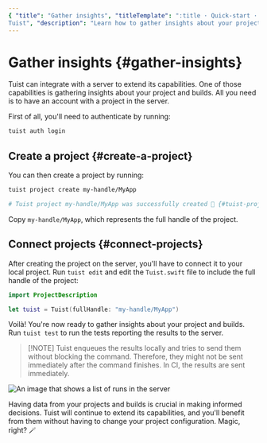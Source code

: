 ```yaml
---
{ "title": "Gather insights", "titleTemplate": ":title · Quick-start · Guides ·
Tuist", "description": "Learn how to gather insights about your project." }
---
```

# Gather insights {#gather-insights}

Tuist can integrate with a server to extend its capabilities. One of those
capabilities is gathering insights about your project and builds. All you need
is to have an account with a project in the server.

First of all, you'll need to authenticate by running:

```bash
tuist auth login
```

## Create a project {#create-a-project}

You can then create a project by running:

```bash
tuist project create my-handle/MyApp

# Tuist project my-handle/MyApp was successfully created 🎉 {#tuist-project-myhandlemyapp-was-successfully-created-}
```

Copy `my-handle/MyApp`, which represents the full handle of the project.

## Connect projects {#connect-projects}

After creating the project on the server, you'll have to connect it to your
local project. Run `tuist edit` and edit the `Tuist.swift` file to include the
full handle of the project:

```swift
import ProjectDescription

let tuist = Tuist(fullHandle: "my-handle/MyApp")
```

Voilà! You're now ready to gather insights about your project and builds. Run
`tuist test` to run the tests reporting the results to the server.

> [!NOTE] Tuist enqueues the results locally and tries to send them without
> blocking the command. Therefore, they might not be sent immediately after the
> command finishes. In CI, the results are sent immediately.


![An image that shows a list of runs in the
server](/images/guides/quick-start/runs.png)

Having data from your projects and builds is crucial in making informed
decisions. Tuist will continue to extend its capabilities, and you'll benefit
from them without having to change your project configuration. Magic, right? 🪄
